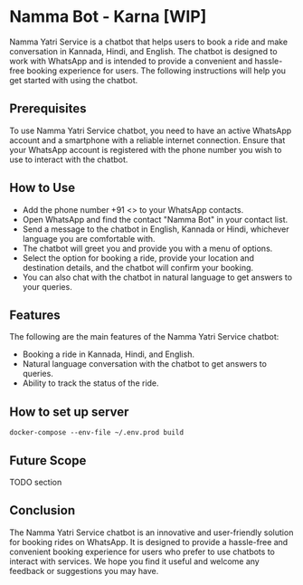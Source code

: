 # Namma Bot - Karna [WIP]

Namma Yatri Service is a chatbot that helps users to book a ride and make conversation in Kannada, Hindi, and English. The chatbot is designed to work with WhatsApp and is intended to provide a convenient and hassle-free booking experience for users. The following instructions will help you get started with using the chatbot.

## Prerequisites
To use Namma Yatri Service chatbot, you need to have an active WhatsApp account and a smartphone with a reliable internet connection. Ensure that your WhatsApp account is registered with the phone number you wish to use to interact with the chatbot.

## How to Use
- Add the phone number +91 <> to your WhatsApp contacts.
- Open WhatsApp and find the contact "Namma Bot" in your contact list.
- Send a message to the chatbot in English, Kannada or Hindi, whichever language you are comfortable with.
- The chatbot will greet you and provide you with a menu of options.
- Select the option for booking a ride, provide your location and destination details, and the chatbot will confirm your booking.
- You can also chat with the chatbot in natural language to get answers to your queries.

## Features
The following are the main features of the Namma Yatri Service chatbot:
  
- Booking a ride in Kannada, Hindi, and English.
- Natural language conversation with the chatbot to get answers to queries.
- Ability to track the status of the ride.

## How to set up server
`docker-compose --env-file ~/.env.prod build`

## Future Scope
TODO section 

## Conclusion
The Namma Yatri Service chatbot is an innovative and user-friendly solution for booking rides on WhatsApp. It is designed to provide a hassle-free and convenient booking experience for users who prefer to use chatbots to interact with services. We hope you find it useful and welcome any feedback or suggestions you may have.




